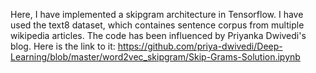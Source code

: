 Here, I have implemented a skipgram architecture in Tensorflow. I have used the text8 dataset, which containes sentence corpus from multiple wikipedia articles.
The code has been influenced by Priyanka Dwivedi's blog.
Here is the link to it: https://github.com/priya-dwivedi/Deep-Learning/blob/master/word2vec_skipgram/Skip-Grams-Solution.ipynb
